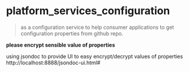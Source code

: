 # platform_services_configuration

> as a configuration service to help consumer applications to get configuration properties from github repo.


**please encrypt sensible value of properties**

using jsondoc to provide UI to easy encrypt/decrypt values of properties http://localhost:8888/jsondoc-ui.html#